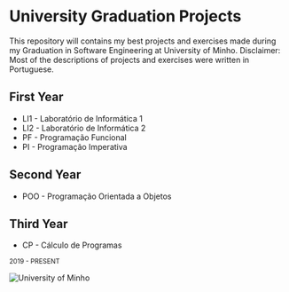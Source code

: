 # University Graduation Projects

This repository will contains my best projects and exercises made during my Graduation in Software Engineering at University of Minho. Disclaimer: Most of the descriptions of projects and exercises were written in Portuguese.

## First Year

+ LI1 - Laboratório de Informática 1
+ LI2 - Laboratório de Informática 2
+ PF - Programação Funcional
+ PI - Programação Imperativa

## Second Year

+ POO - Programação Orientada a Objetos

## Third Year

+ CP - Cálculo de Programas

<sub>2019 - PRESENT</sub>

<img src="https://www.eng.uminho.pt/SiteAssets/Logo.PNG" alt="University of Minho">